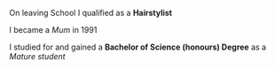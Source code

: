 On leaving School I qualified as a **Hairstylist**

I became a *Mum* in 1991

I studied for and gained a **Bachelor of Science (honours) Degree** as a *Mature student*
